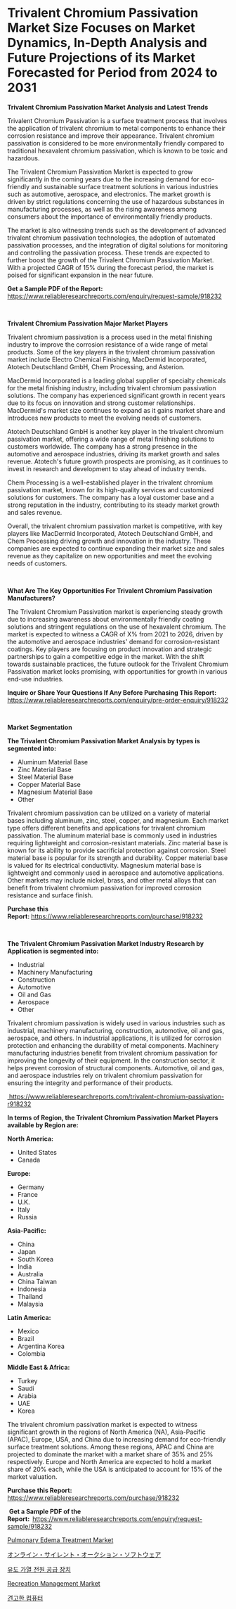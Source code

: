 <p><h1>Trivalent Chromium Passivation Market Size Focuses on Market Dynamics, In-Depth Analysis and Future Projections of its Market Forecasted for Period from 2024 to 2031</h1></p><p><strong>Trivalent Chromium Passivation Market Analysis and Latest Trends</strong></p>
<p><p>Trivalent Chromium Passivation is a surface treatment process that involves the application of trivalent chromium to metal components to enhance their corrosion resistance and improve their appearance. Trivalent chromium passivation is considered to be more environmentally friendly compared to traditional hexavalent chromium passivation, which is known to be toxic and hazardous.</p><p>The Trivalent Chromium Passivation Market is expected to grow significantly in the coming years due to the increasing demand for eco-friendly and sustainable surface treatment solutions in various industries such as automotive, aerospace, and electronics. The market growth is driven by strict regulations concerning the use of hazardous substances in manufacturing processes, as well as the rising awareness among consumers about the importance of environmentally friendly products.</p><p>The market is also witnessing trends such as the development of advanced trivalent chromium passivation technologies, the adoption of automated passivation processes, and the integration of digital solutions for monitoring and controlling the passivation process. These trends are expected to further boost the growth of the Trivalent Chromium Passivation Market. With a projected CAGR of 15% during the forecast period, the market is poised for significant expansion in the near future.</p></p>
<p><strong>Get a Sample PDF of the Report:&nbsp;</strong> <a href="https://www.reliableresearchreports.com/enquiry/request-sample/918232">https://www.reliableresearchreports.com/enquiry/request-sample/918232</a></p>
<p>&nbsp;</p>
<p><strong>Trivalent Chromium Passivation Major Market Players</strong></p>
<p><p>Trivalent chromium passivation is a process used in the metal finishing industry to improve the corrosion resistance of a wide range of metal products. Some of the key players in the trivalent chromium passivation market include Electro Chemical Finishing, MacDermid Incorporated, Atotech Deutschland GmbH, Chem Processing, and Asterion.</p><p>MacDermid Incorporated is a leading global supplier of specialty chemicals for the metal finishing industry, including trivalent chromium passivation solutions. The company has experienced significant growth in recent years due to its focus on innovation and strong customer relationships. MacDermid's market size continues to expand as it gains market share and introduces new products to meet the evolving needs of customers.</p><p>Atotech Deutschland GmbH is another key player in the trivalent chromium passivation market, offering a wide range of metal finishing solutions to customers worldwide. The company has a strong presence in the automotive and aerospace industries, driving its market growth and sales revenue. Atotech's future growth prospects are promising, as it continues to invest in research and development to stay ahead of industry trends.</p><p>Chem Processing is a well-established player in the trivalent chromium passivation market, known for its high-quality services and customized solutions for customers. The company has a loyal customer base and a strong reputation in the industry, contributing to its steady market growth and sales revenue.</p><p>Overall, the trivalent chromium passivation market is competitive, with key players like MacDermid Incorporated, Atotech Deutschland GmbH, and Chem Processing driving growth and innovation in the industry. These companies are expected to continue expanding their market size and sales revenue as they capitalize on new opportunities and meet the evolving needs of customers.</p></p>
<p>&nbsp;</p>
<p><strong>What Are The Key Opportunities For Trivalent Chromium Passivation Manufacturers?</strong></p>
<p><p>The Trivalent Chromium Passivation market is experiencing steady growth due to increasing awareness about environmentally friendly coating solutions and stringent regulations on the use of hexavalent chromium. The market is expected to witness a CAGR of X% from 2021 to 2026, driven by the automotive and aerospace industries' demand for corrosion-resistant coatings. Key players are focusing on product innovation and strategic partnerships to gain a competitive edge in the market. With the shift towards sustainable practices, the future outlook for the Trivalent Chromium Passivation market looks promising, with opportunities for growth in various end-use industries.</p></p>
<p><strong>Inquire or Share Your Questions If Any Before Purchasing This Report:</strong> <a href="https://www.reliableresearchreports.com/enquiry/pre-order-enquiry/918232">https://www.reliableresearchreports.com/enquiry/pre-order-enquiry/918232</a></p>
<p>&nbsp;</p>
<p><strong>Market Segmentation</strong></p>
<p><strong>The Trivalent Chromium Passivation Market Analysis by types is segmented into:</strong></p>
<p><ul><li>Aluminum Material Base</li><li>Zinc Material Base</li><li>Steel Material Base</li><li>Copper Material Base</li><li>Magnesium Material Base</li><li>Other</li></ul></p>
<p><p>Trivalent chromium passivation can be utilized on a variety of material bases including aluminum, zinc, steel, copper, and magnesium. Each market type offers different benefits and applications for trivalent chromium passivation. The aluminum material base is commonly used in industries requiring lightweight and corrosion-resistant materials. Zinc material base is known for its ability to provide sacrificial protection against corrosion. Steel material base is popular for its strength and durability. Copper material base is valued for its electrical conductivity. Magnesium material base is lightweight and commonly used in aerospace and automotive applications. Other markets may include nickel, brass, and other metal alloys that can benefit from trivalent chromium passivation for improved corrosion resistance and surface finish.</p></p>
<p><strong>Purchase this Report:&nbsp;</strong><a href="https://www.reliableresearchreports.com/purchase/918232">https://www.reliableresearchreports.com/purchase/918232</a></p>
<p>&nbsp;</p>
<p><strong>The Trivalent Chromium Passivation Market Industry Research by Application is segmented into:</strong></p>
<p><ul><li>Industrial</li><li>Machinery Manufacturing</li><li>Construction</li><li>Automotive</li><li>Oil and Gas</li><li>Aerospace</li><li>Other</li></ul></p>
<p><p>Trivalent chromium passivation is widely used in various industries such as industrial, machinery manufacturing, construction, automotive, oil and gas, aerospace, and others. In industrial applications, it is utilized for corrosion protection and enhancing the durability of metal components. Machinery manufacturing industries benefit from trivalent chromium passivation for improving the longevity of their equipment. In the construction sector, it helps prevent corrosion of structural components. Automotive, oil and gas, and aerospace industries rely on trivalent chromium passivation for ensuring the integrity and performance of their products.</p></p>
<p><a href="https://www.reliableresearchreports.com/trivalent-chromium-passivation-r918232">&nbsp;https://www.reliableresearchreports.com/trivalent-chromium-passivation-r918232</a></p>
<p><strong>In terms of Region, the Trivalent Chromium Passivation Market Players available by Region are:</strong></p>
<p>
    <p> <strong> North America: </strong>
        <ul>
            <li>United States</li>
            <li>Canada</li>
        </ul>
        </p> 
    <p> <strong> Europe: </strong>
        <ul>
            <li>Germany</li>
            <li>France</li>
            <li>U.K.</li>
            <li>Italy</li>
            <li>Russia</li>
        </ul>
        </p> 
    <p> <strong> Asia-Pacific: </strong>
        <ul>
            <li>China</li>
            <li>Japan</li>
            <li>South Korea</li>
            <li>India</li>
            <li>Australia</li>
            <li>China Taiwan</li>
            <li>Indonesia</li>
            <li>Thailand</li>
            <li>Malaysia</li>
        </ul>
        </p> 
    <p> <strong> Latin America: </strong>
        <ul>
            <li>Mexico</li>
            <li>Brazil</li>
            <li>Argentina Korea</li>
            <li>Colombia</li>
        </ul>
        </p> 
    <p> <strong> Middle East & Africa: </strong>
        <ul>
            <li>Turkey</li>
            <li>Saudi</li>
            <li>Arabia</li>
            <li>UAE</li>
            <li>Korea</li>
        </ul>
    </p>
    </p>
<p><p>The trivalent chromium passivation market is expected to witness significant growth in the regions of North America (NA), Asia-Pacific (APAC), Europe, USA, and China due to increasing demand for eco-friendly surface treatment solutions. Among these regions, APAC and China are projected to dominate the market with a market share of 35% and 25% respectively. Europe and North America are expected to hold a market share of 20% each, while the USA is anticipated to account for 15% of the market valuation.</p></p>
<p><strong>Purchase this Report: </strong><a href="https://www.reliableresearchreports.com/purchase/918232">https://www.reliableresearchreports.com/purchase/918232</a></p>
<p>&nbsp;<strong>Get a Sample PDF of the Report:&nbsp;&nbsp;</strong><a href="https://www.reliableresearchreports.com/enquiry/request-sample/918232">https://www.reliableresearchreports.com/enquiry/request-sample/918232</a></p>
<p><strong></strong></p>
<p><p><a href="https://github.com/okotobwrhuteie/Market-Research-Report-List-2/blob/main/pulmonary-edema-treatment-market.md">Pulmonary Edema Treatment Market</a></p><p><a href="https://github.com/mares423/Market-Research-Report-List-1/blob/main/458481353984.md">オンライン・サイレント・オークション・ソフトウェア</a></p><p><a href="https://github.com/rsg307664904/Market-Research-Report-List-2/blob/main/629088650577.md">유도 가열 전원 공급 장치</a></p><p><a href="https://github.com/LeilaniWyman2021/Market-Research-Report-List-1/blob/main/recreation-management-market.md">Recreation Management Market</a></p><p><a href="https://github.com/PercyHagernes9778/Market-Research-Report-List-1/blob/main/655159050576.md">견고한 컴퓨터</a></p></p>